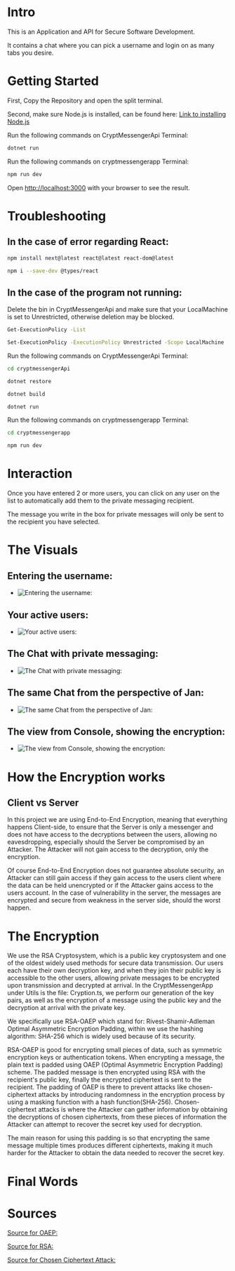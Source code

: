# Intro
This is an Application and API for Secure Software Development.

It contains a chat where you can pick a username and login on as many tabs you desire.

# Getting Started

First, Copy the Repository and open the split terminal.

Second, make sure Node.js is installed, can be found here:
[Link to installing Node.js](https://nodejs.org/en/download)

Run the following commands on CryptMessengerApi Terminal:
```bash
dotnet run  
```
Run the following commands on cryptmessengerapp Terminal:
```bash
npm run dev
```

Open [http://localhost:3000](http://localhost:3000) with your browser to see the result.

# Troubleshooting
## In the case of error regarding React:
```bash
npm install next@latest react@latest react-dom@latest
```
```bash
npm i --save-dev @types/react
```
## In the case of the program not running:
Delete the bin in CryptMessengerApi and make sure that your LocalMachine is set to Unrestricted, otherwise deletion may be blocked.
```bash
Get-ExecutionPolicy -List
```
```bash
Set-ExecutionPolicy -ExecutionPolicy Unrestricted -Scope LocalMachine
```

Run the following commands on CryptMessengerApi Terminal:
```bash
cd cryptmessengerApi
```
```bash
dotnet restore
```
```bash
dotnet build
```
```bash
dotnet run  
```
Run the following commands on cryptmessengerapp Terminal:
```bash
cd cryptmessengerapp
```
```bash
npm run dev
```

# Interaction

Once you have entered 2 or more users, you can click on any user on the list to automatically add them to the private messaging recipient.

The message you write in the box for private messages will only be sent to the recipient you have selected.

# The Visuals

## Entering the username:
- ![Entering the username:](https://i.gyazo.com/fb3a05ea95903c6b05cc0c38d78a5bea.png)
## Your active users:
- ![Your active users: ](https://i.gyazo.com/8a517c831169dace6da6cde57968d66e.png)
## The Chat with private messaging:
- ![The Chat with private messaging: ](https://i.gyazo.com/0f47c58f21ff0cd903e31c16674c1a23.png)
## The same Chat from the perspective of Jan:
- ![The same Chat from the perspective of Jan: ](https://i.gyazo.com/28fc046196d2cac69939353108392948.png)
## The view from Console, showing the encryption:
- ![The view from Console, showing the encryption: ](https://i.gyazo.com/763f390be6b8dd97f4807d5f96d36eac.png)

# How the Encryption works
## Client vs Server
In this project we are using End-to-End Encryption, meaning that everything happens Client-side, to ensure that the Server is only a messenger and does not have access to the decryptions between the users, allowing no eavesdropping, especially should the Server be compromised by an Attacker. The Attacker will not gain access to the decryption, only the encryption.

Of course End-to-End Encryption does not guarantee absolute security, an Attacker can still gain access if they gain access to the users client where the data can be held unencrypted or if the Attacker gains access to the users account. In the case of vulnerability in the server, the messages are encrypted and secure from weakness in the server side, should the worst happen.

# The Encryption
We use the RSA Cryptosystem, which is a public key cryptosystem and one of the oldest widely used methods for secure data transmission. 
Our users each have their own decryption key, and when they join their public key is accessible to the other users, allowing private messages to be encrypted upon transmission and decrypted at arrival. 
In the CryptMessengerApp under Utils is the file: Cryption.ts, we perform our generation of the key pairs, as well as the encryption of a message using the public key and the decryption at arrival with the private key. 

We specifically use RSA-OAEP which stand for: Rivest-Shamir-Adleman Optimal Asymmetric Encryption Padding, within we use the hashing algorithm: SHA-256 which is widely used because of its security.

RSA-OAEP is good for encrypting small pieces of data, such as symmetric encryption keys or authentication tokens.
When encrypting a message, the plain text is padded using OAEP (Optimal Asymmetric Encryption Padding) scheme.
The padded message is then encrypted using RSA with the recipient's public key, finally the encrypted ciphertext is sent to the recipient.
The padding of OAEP is there to prevent attacks like chosen-ciphertext attacks by introducing randomness in the encryption process by using a masking function with a hash function(SHA-256).
Chosen-ciphertext attacks is where the Attacker can gather information by obtaining the decryptions of chosen ciphertexts, from these pieces of information the Attacker can attempt to recover the secret key used for decryption.

The main reason for using this padding is so that encrypting the same message multiple times produces different ciphertexts, making it much harder for the Attacker to obtain the data needed to recover the secret key.

# Final Words


# Sources
[Source for OAEP: ](https://en.wikipedia.org/wiki/Optimal_asymmetric_encryption_padding)

[Source for RSA: ](https://en.wikipedia.org/wiki/RSA_cryptosystem)

[Source for Chosen Ciphertext Attack: ](https://en.wikipedia.org/wiki/Chosen-ciphertext_attack)







